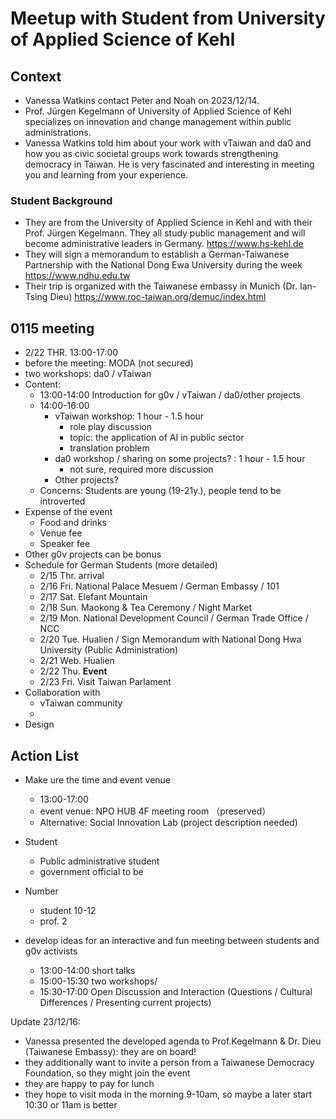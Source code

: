 # Meetup with Student from University of Applied Science of Kehl 

## Context 
- Vanessa Watkins contact Peter and Noah on 2023/12/14.
- Prof. Jürgen Kegelmann of University of Applied Science of Kehl  specializes on innovation and change management within public administrations.
- Vanessa Watkins told him about your work with vTaiwan and da0 and how you as civic societal groups work towards strengthening democracy in Taiwan. He is very fascinated and interesting in meeting you and learning from your experience. 

### Student Background 
- They are from the University of Applied Science in Kehl and with their Prof. Jürgen Kegelmann. 
They all study public management and will become administrative leaders in Germany. 
	https://www.hs-kehl.de
- They will sign a memorandum to establish a German-Taiwanese Partnership with the National Dong Ewa University during the week
	https://www.ndhu.edu.tw
- Their trip is organized with the Taiwanese embassy in Munich (Dr. Ian-Tsing Dieu) 
	https://www.roc-taiwan.org/demuc/index.html
    
## 0115 meeting 
- 2/22 THR. 13:00-17:00
- before the meeting: MODA (not secured)
- two workshops: da0 / vTaiwan 
- Content: 
    - 13:00-14:00 Introduction for g0v / vTaiwan / da0/other projects
    - 14:00-16:00 
        - vTaiwan workshop: 1 hour - 1.5 hour  
            - role play discussion 
            - topic: the application of AI in public sector
            - translation problem
        - da0 workshop / sharing on some projects? : 1 hour - 1.5 hour 
            - not sure, required more discussion
        - Other projects? 
    - Concerns: Students are young (19-21y.), people tend to be introverted
- Expense of the event 
    - Food and drinks 
    - Venue fee
    - Speaker fee 
- Other g0v projects can be bonus 
- Schedule for German Students (more detailed)
    - 2/15 Thr. arrival 
    - 2/16 Fri. National Palace Mesuem / German Embassy / 101
    - 2/17 Sat. Elefant Mountain
    - 2/18 Sun. Maokong & Tea Ceremony / Night Market
    - 2/19 Mon.  National Development Council / German Trade Office / NCC 
    - 2/20 Tue. Hualien / Sign Memorandum with National Dong Hwa University  (Public Administration)
    - 2/21 Web. Hualien 
    - 2/22 Thu. **Event**
    - 2/23 Fri. Visit Taiwan Parlament 
- Collaboration with 
    - vTaiwan community
    - 
- Design 
## Action List 
- Make ure the time and event venue 
   - 13:00-17:00
   - event venue: NPO HUB 4F meeting room （preserved）
   - Alternative: Social Innovation Lab (project description needed)

- Student 
  - Public administrative student 
  - government official to be 
- Number
  - student 10-12
  - prof. 2
- develop ideas for an interactive and fun meeting between students and g0v activists
  - 13:00-14:00 short talks 
  - 15:00-15:30 two workshops/
  - 15:30-17:00 Open Discussion and Interaction (Questions / Cultural Differences / Presenting current projects) 
 

Update 23/12/16: 
- Vanessa presented the developed agenda to Prof.Kegelmann & Dr. Dieu (Taiwanese Embassy): they are on board!
- they additionally want to invite a person from a Taiwanese Democracy Foundation, so they might join the event
- they are happy to pay for lunch
- they hope to visit moda in the morning 9-10am, so maybe a later start 10:30 or 11am is better